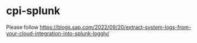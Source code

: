 # cpi-splunk

Please follow https://blogs.sap.com/2022/09/20/extract-system-logs-from-your-cloud-integration-into-splunk-loggly/
